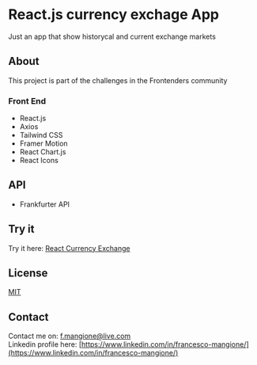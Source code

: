 # React.js currency exchage App

Just an app that show historycal and current exchange markets

## About

This project is part of the challenges in the Frontenders community

### Front End

- React.js
- Axios
- Tailwind CSS
- Framer Motion
- React Chart.js
- React Icons

## API

- Frankfurter API

## Try it

Try it here: [React Currency Exchange](https://exchange-react-apps.netlify.app/)

## License

[MIT](https://choosealicense.com/licenses/mit/)

## Contact

Contact me on: [f.mangione@live.com](mailto:f.mangione@live.com)  
Linkedin profile here: [https://www.linkedin.com/in/francesco-mangione/](https://www.linkedin.com/in/francesco-mangione/)
